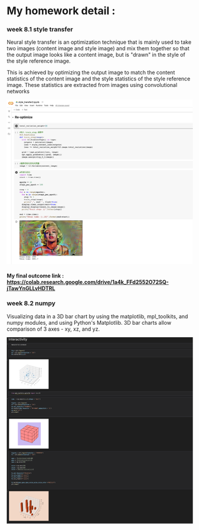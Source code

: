 My homework detail :
=====

### week 8.1 style transfer
Neural style transfer is an optimization technique that is mainly used to take two images (content image and style image) and mix them together so that the output image looks like a content image, but is "drawn" in the style of the style reference image. <br>

This is achieved by optimizing the output image to match the content statistics of the content image and the style statistics of the style reference image. These statistics are extracted from images using convolutional networks

![](https://github.com/orionmel/Coding2-Weekly-Project-advanced-framework/blob/main/%E2%9D%A4%EF%B8%8Fweek8%20tensorflow%20%26%20numpy/week8.1_style_transfer/image4.png)

#### My final outcome link : <https://colab.research.google.com/drive/1a4k_FFd2552O72SQ-jTawYnGLLvHDTRL>

### week 8.2 numpy
Visualizing data in a 3D bar chart by using the matplotlib, mpl_toolkits, and numpy modules, and using Python's Matplotlib. 3D bar charts allow comparison of 3 axes - xy, xz, and yz.

![](https://github.com/orionmel/Coding2-Weekly-Project-advanced-framework/blob/main/%E2%9D%A4%EF%B8%8Fweek8%20tensorflow%20%26%20numpy/week8_numpy/image3.png)


